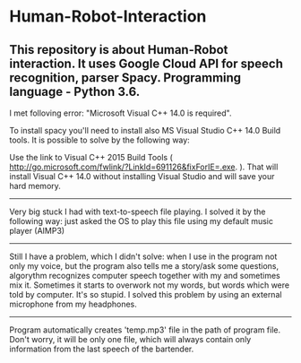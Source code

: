 # Human-Robot-Interaction
This repository is about Human-Robot interaction. It uses Google Cloud API for speech recognition, parser Spacy. Programming language - Python 3.6.
---------------------------------
I met folloving error: 
"Microsoft Visual C++ 14.0 is required".

To install spacy you'll need to install also MS Visual Studio C++ 14.0 Build tools.
It is possible to solve by the following way:

Use the link to Visual C++ 2015 Build Tools ( http://go.microsoft.com/fwlink/?LinkId=691126&fixForIE=.exe. ). That will install Visual C++ 14.0 without installing Visual Studio and will save your hard memory.

---------------------------------
Very big stuck I had with text-to-speech file playing. I solved it by the following way: just asked the OS to play this file using my default music player (AIMP3)

---------------------------------
Still I have a problem, which I didn't solve: when I use in the program not only my voice, but the program also tells me a story/ask some questions, algorythm recognizes computer speech together with my and sometimes mix it. Sometimes it starts to overwork not my words, but words which were told by computer. It's so stupid. I solved this problem by using an external microphone from my headphones.

---------------------------------
Program automatically creates 'temp.mp3' file in the path of program file. Don't worry, it will be only one file, which will always contain only information from the last speech of the bartender.
